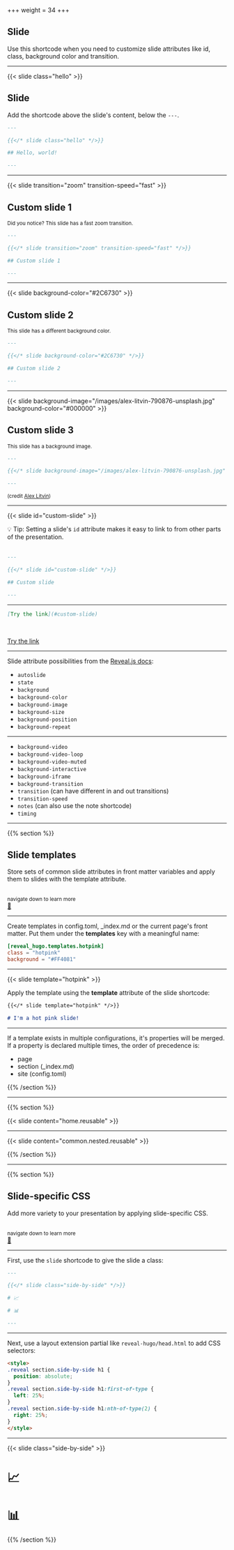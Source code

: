 +++
weight = 34
+++

## Slide

Use this shortcode when you need to customize slide attributes like id, class, background color and transition.

---

{{< slide class="hello" >}}

## Slide

Add the shortcode above the slide's content, below the `---`.

```markdown
---

{{</* slide class="hello" */>}}

## Hello, world!

---
```

---

{{< slide transition="zoom" transition-speed="fast" >}}

## Custom slide 1

<small>Did you notice? This slide has a fast zoom transition.</small>

```markdown
---

{{</* slide transition="zoom" transition-speed="fast" */>}}

## Custom slide 1

---
```

---

{{< slide background-color="\#2C6730" >}}

## Custom slide 2

<small>This slide has a different background color.</small>

```markdown
---

{{</* slide background-color="#2C6730" */>}}

## Custom slide 2

---
```

---

{{< slide background-image="/images/alex-litvin-790876-unsplash.jpg" background-color="#000000" >}}

## Custom slide 3

<small>This slide has a background image.</small>

```markdown
---

{{</* slide background-image="/images/alex-litvin-790876-unsplash.jpg" */>}}

---
```

<small>(credit <a href="https://unsplash.com/@alexlitvin">Alex Litvin</a>)</small>

---

{{< slide id="custom-slide" >}}

💡 Tip: Setting a slide's `id` attribute makes it easy to link to from other parts of the presentation.
<br><br>

```markdown
---

{{</* slide id="custom-slide" */>}}

## Custom slide

---
```

---

```markdown
[Try the link](#custom-slide)
```

<br>

[Try the link](#custom-slide)

---

Slide attribute possibilities from the [Reveal.js docs](https://github.com/hakimel/reveal.js):

- `autoslide`
- `state`
- `background`
- `background-color`
- `background-image`
- `background-size`
- `background-position`
- `background-repeat`

---

- `background-video`
- `background-video-loop`
- `background-video-muted`
- `background-interactive`
- `background-iframe`
- `background-transition`
- `transition` (can have different in and out transitions)
- `transition-speed`
- `notes` (can also use the note shortcode)
- `timing`

---

{{% section %}}

## Slide templates

Store sets of common slide attributes in front matter variables and apply them to slides with the template attribute.

<br>
<small>
navigate down to learn more
</small>
<br>
<a href="#" class="navigate-down">🔽</a>

---

Create templates in config.toml, _index.md or the current page's front matter. Put them under the **templates** key with a meaningful name:

```toml
[reveal_hugo.templates.hotpink]
class = "hotpink"
background = "#FF4081"
```

---

{{< slide template="hotpink" >}}

Apply the template using the **template** attribute of the slide shortcode:

```markdown
{{</* slide template="hotpink" */>}}

# I'm a hot pink slide!
```

---

If a template exists in multiple configurations, it's properties will be merged. If a property is declared multiple times, the order of precedence is:

- page
- section (_index.md)
- site (config.toml)

{{% /section %}}

---

{{% section %}}

{{< slide content="home.reusable" >}}

---

{{< slide content="common.nested.reusable" >}}

{{% /section %}}

---

{{% section %}}

## Slide-specific CSS

Add more variety to your presentation by applying slide-specific CSS.

<br>
<small>
navigate down to learn more
</small>
<br>
<a href="#" class="navigate-down">🔽</a>

---

First, use the `slide` shortcode to give the slide a class:

```markdown
---

{{</* slide class="side-by-side" */>}}

# 📈

# 📊

---
```

---

Next, use a layout extension partial like `reveal-hugo/head.html` to add CSS selectors:

```html
<style>
.reveal section.side-by-side h1 {
  position: absolute;
}
.reveal section.side-by-side h1:first-of-type {
  left: 25%;
}
.reveal section.side-by-side h1:nth-of-type(2) {
  right: 25%;
}
</style>
```

---

{{< slide class="side-by-side" >}}

# 📈

# 📊

{{% /section %}}
